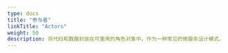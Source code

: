 ```yaml
---
type: docs
title: "参与者"
linkTitle: "Actors"
weight: 50
description: 将代码和数据封装在可重用的角色对象中，作为一种常见的微服务设计模式。
---
```



